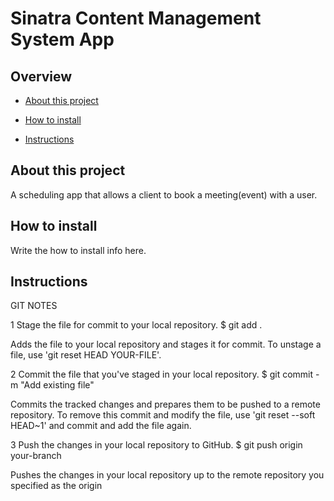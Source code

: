 # Sinatra Content Management System App

## Overview

- [About this project](#about)
- [How to install](#install)

- [Instructions](#instructions)



## <a id="about">About this project</a>
A scheduling app that allows a client to book a meeting(event) with a user.

## <a id="install">How to install</a>
Write the how to install info here.


## <a id="instructions">Instructions</a>


GIT NOTES

1 Stage the file for commit to your local repository.
$ git add .

Adds the file to your local repository and stages it for commit. To unstage a file, use 'git reset HEAD YOUR-FILE'.

2 Commit the file that you've staged in your local repository.
$ git commit -m "Add existing file"

Commits the tracked changes and prepares them to be pushed to a remote repository. To remove this commit and modify the file, use 'git reset --soft HEAD~1' and commit and add the file again.

3 Push the changes in your local repository to GitHub.
$ git push origin your-branch

Pushes the changes in your local repository up to the remote repository you specified as the origin
